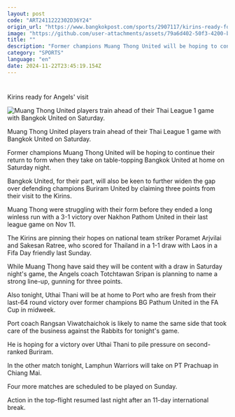 ```yaml
---
layout: post
code: "ART2411222302D36Y24"
origin_url: "https://www.bangkokpost.com/sports/2907117/kirins-ready-for-angels-visit"
image: "https://github.com/user-attachments/assets/79a6d402-50f3-4200-b3f4-aad1a1ef9c3b"
title: ""
description: "Former champions Muang Thong United will be hoping to continue their return to form when they take on table-topping Bangkok United at home on Saturday night."
category: "SPORTS"
language: "en"
date: 2024-11-22T23:45:19.154Z
---
```


# 

Kirins ready for Angels' visit

![Muang Thong United players train ahead of their Thai League 1 game with Bangkok United on Saturday.](https://github.com/user-attachments/assets/5222b99b-b4c6-4914-b222-bd8d8e769090)

Muang Thong United players train ahead of their Thai League 1 game with Bangkok United on Saturday.

Former champions Muang Thong United will be hoping to continue their return to form when they take on table-topping Bangkok United at home on Saturday night. 

Bangkok United, for their part, will also be keen to further widen the gap over defending champions Buriram United by claiming three points from their visit to the Kirins.

Muang Thong were struggling with their form before they ended a long winless run with a 3-1 victory over Nakhon Pathom United in their last league game on Nov 11.

The Kirins are pinning their hopes on national team striker Poramet Arjvilai and Sakesan Ratree, who scored for Thailand in a 1-1 draw with Laos in a Fifa Day friendly last Sunday.

While Muang Thong have said they will be content with a draw in Saturday night's game, the Angels coach Totchtawan Sripan is planning to name a strong line-up, gunning for three points.

Also tonight, Uthai Thani will be at home to Port who are fresh from their last-64 round victory over former champions BG Pathum United in the FA Cup in midweek.

Port coach Rangsan Viwatchaichok is likely to name the same side that took care of the business against the Rabbits for tonight's game.

He is hoping for a victory over Uthai Thani to pile pressure on second-ranked Buriram.

In the other match tonight, Lamphun Warriors will take on PT Prachuap in Chiang Mai.

Four more matches are scheduled to be played on Sunday.

Action in the top-flight resumed last night after an 11-day international break.